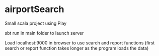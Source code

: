 # airportSearch
Small scala project using Play


sbt run in main folder to launch server

Load localhost:9000 in browser to use search and report functions (first search or report function takes longer as the program loads the data)
